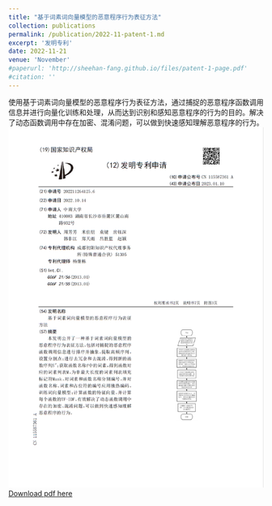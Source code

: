 ```yaml
---
title: "基于词素词向量模型的恶意程序行为表征方法"
collection: publications
permalink: /publication/2022-11-patent-1.md
excerpt: '发明专利'
date: 2022-11-21
venue: 'November'
#paperurl: 'http://sheehan-fang.github.io/files/patent-1-page.pdf'
#citation: ''
---
```

使用基于词素词向量模型的恶意程序行为表征方法，通过捕捉的恶意程序函数调用信息并进行向量化训练和处理，从而达到识别和感知恶意程序的行为的目的。解决了动态函数调用中存在加密、混淆问题，可以做到快速感知理解恶意程序的行为。
![](../files/patent-1-name.png)
[Download pdf here](http://sheehan-fang.github.io/files/patent-1-page.pdf)

